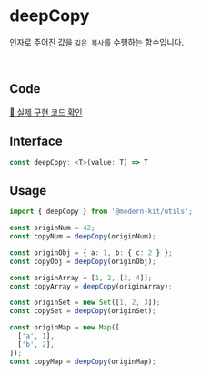 # deepCopy

인자로 주어진 값을 `깊은 복사`를 수행하는 함수입니다.

<br />

## Code
[🔗 실제 구현 코드 확인](https://github.com/modern-agile-team/modern-kit/blob/main/packages/utils/src/common/deepCopy/index.ts)

## Interface
```ts title="typescript"
const deepCopy: <T>(value: T) => T
```

## Usage
```ts title="typescript"
import { deepCopy } from '@modern-kit/utils';

const originNum = 42;
const copyNum = deepCopy(originNum);

const originObj = { a: 1, b: { c: 2 } };
const copyObj = deepCopy(originObj);

const originArray = [1, 2, [3, 4]];
const copyArray = deepCopy(originArray);

const originSet = new Set([1, 2, 3]);
const copySet = deepCopy(originSet);

const originMap = new Map([
  ['a', 1],
  ['b', 2],
]);
const copyMap = deepCopy(originMap);
```